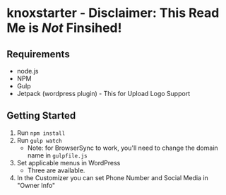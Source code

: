 
knoxstarter - Disclaimer: This Read Me is *Not* Finsihed!
===
Requirements
---------------
* node.js
* NPM
* Gulp
* Jetpack (wordpress plugin) - This for Upload Logo Support

Getting Started
---------------

1. Run `npm install`
2. Run `gulp watch`
	* Note: for BrowserSync to work, you'll need to change the domain name in `gulpfile.js`
3. Set applicable menus in WordPress
	* Three are available.
4. In the Customizer you can set Phone Number and Social Media in "Owner Info"
